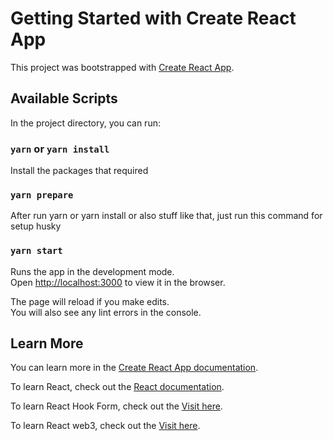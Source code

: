 # Getting Started with Create React App

This project was bootstrapped with [Create React App](https://github.com/facebook/create-react-app).

## Available Scripts

In the project directory, you can run:

### `yarn` or `yarn install`

Install the packages that required

### `yarn prepare`

After run yarn or yarn install or also stuff like that, just run this command for setup husky

### `yarn start`

Runs the app in the development mode.\
Open [http://localhost:3000](http://localhost:3000) to view it in the browser.

The page will reload if you make edits.\
You will also see any lint errors in the console.

## Learn More

You can learn more in the [Create React App documentation](https://facebook.github.io/create-react-app/docs/getting-started).

To learn React, check out the [React documentation](https://reactjs.org/).

To learn React Hook Form, check out the [Visit here](https://react-hook-form.com/get-started).

To learn React web3, check out the [Visit here](https://github.com/NoahZinsmeister/web3-react).
